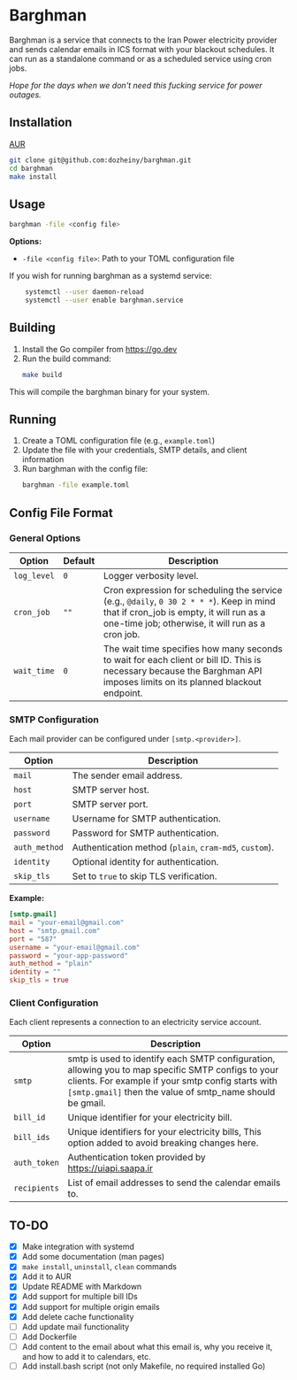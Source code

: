 # Barghman

Barghman is a service that connects to the Iran Power electricity provider and sends calendar emails in ICS format with your blackout schedules. It can run as a standalone command or as a scheduled service using cron jobs.

*Hope for the days when we don't need this fucking service for power outages.*

## Installation

[AUR](https://aur.archlinux.org/packages/barghman-git)

```bash
git clone git@github.com:dozheiny/barghman.git
cd barghman
make install
```

## Usage

```bash
barghman -file <config file>
```

**Options:**
- `-file <config file>`: Path to your TOML configuration file


If you wish for running barghman as a systemd service:
```bash
	systemctl --user daemon-reload
	systemctl --user enable barghman.service
```

## Building

1. Install the Go compiler from https://go.dev
2. Run the build command:
   ```bash
   make build
   ```

This will compile the barghman binary for your system.

## Running

1. Create a TOML configuration file (e.g., `example.toml`)
2. Update the file with your credentials, SMTP details, and client information
3. Run barghman with the config file:
   ```bash
   barghman -file example.toml
   ```

## Config File Format

### General Options

| Option      | Default | Description                                                                 |
| ----------- | ------- | --------------------------------------------------------------------------- |
| `log_level` | `0`     | Logger verbosity level.                                                      |
| `cron_job`  | `""`    | Cron expression for scheduling the service (e.g., `@daily`, `0 30 2 * * *`). Keep in mind that if cron_job is empty, it will run as a one-time job; otherwise, it will run as a cron job.|
| `wait_time` | `0` | The wait time specifies how many seconds to wait for each client or bill ID. This is necessary because the Barghman API imposes limits on its planned blackout endpoint.|  

### SMTP Configuration

Each mail provider can be configured under `[smtp.<provider>]`.

| Option        | Description                                                             |
| ------------- | ----------------------------------------------------------------------- |
| `mail`        | The sender email address.                                                |
| `host`        | SMTP server host.                                                        |
| `port`        | SMTP server port.                                                        |
| `username`    | Username for SMTP authentication.                                        |
| `password`    | Password for SMTP authentication.                                        |
| `auth_method` | Authentication method (`plain`, `cram-md5`, `custom`).                   |
| `identity`    | Optional identity for authentication.                                    |
| `skip_tls`    | Set to `true` to skip TLS verification. |

**Example:**

```toml
[smtp.gmail]
mail = "your-email@gmail.com"
host = "smtp.gmail.com"
port = "587"
username = "your-email@gmail.com"
password = "your-app-password"
auth_method = "plain"
identity = ""
skip_tls = true
```

### Client Configuration

Each client represents a connection to an electricity service account.

| Option       | Description                                               |
| ------------ | --------------------------------------------------------- |
| `smtp` | smtp is used to identify each SMTP configuration, allowing you to map specific SMTP configs to your clients. For example if your smtp config starts with `[smtp.gmail]` then the value of smtp_name should be gmail.|
| `bill_id`    | Unique identifier for your electricity bill.               |
| `bill_ids` | Unique identifiers for your electricity bills, This option added to avoid breaking changes here.|
| `auth_token` | Authentication token provided by https://uiapi.saapa.ir |
| `recipients` | List of email addresses to send the calendar emails to.    |

## TO-DO

- [x] Make integration with systemd
- [x] Add some documentation (man pages)
- [x] `make install`, `uninstall`, `clean` commands
- [x] Add it to AUR
- [x] Update README with Markdown
- [x] Add support for multiple bill IDs
- [x] Add support for multiple origin emails
- [x] Add delete cache functionality
- [ ] Add update mail functionality
- [ ] Add Dockerfile
- [ ] Add content to the email about what this email is, why you receive it, and how to add it to calendars, etc.
- [ ] Add install.bash script (not only Makefile, no required installed Go)
